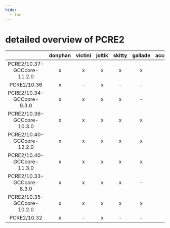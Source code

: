```yaml
---
hide:
  - toc
---
```


detailed overview of PCRE2
==========================

| |donphan|victini|joltik|skitty|gallade|accelgor|swalot|doduo|
| :---: | :---: | :---: | :---: | :---: | :---: | :---: | :---: | :---: |
|PCRE2/10.37-GCCcore-11.2.0|x|x|x|x|x|x|x|x|
|PCRE2/10.36|x|-|x|-|-|-|x|x|
|PCRE2/10.34-GCCcore-9.3.0|x|x|x|x|-|-|x|x|
|PCRE2/10.36-GCCcore-10.3.0|x|x|x|x|x|x|x|x|
|PCRE2/10.40-GCCcore-12.2.0|x|x|x|x|x|x|x|x|
|PCRE2/10.40-GCCcore-11.3.0|x|x|x|x|x|x|x|x|
|PCRE2/10.33-GCCcore-8.3.0|x|x|x|x|-|x|x|x|
|PCRE2/10.35-GCCcore-10.2.0|x|x|x|x|x|x|x|x|
|PCRE2/10.32|x|-|x|-|-|-|-|-|
